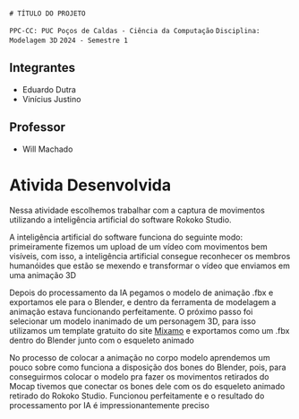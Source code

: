                                                                                                                                    # TÍTULO DO PROJETO

`PPC-CC: PUC Poços de Caldas - Ciência da Computação`
`Disciplina: Modelagem 3D`
`2024 - Semestre 1`

## Integrantes

- Eduardo Dutra
- Vinícius Justino

## Professor

- Will Machado

# Ativida Desenvolvida

<p>Nessa atividade escolhemos trabalhar com a captura de movimentos utilizando a inteligência artificial do software Rokoko Studio.</p>
<p>A inteligência artificial do software funciona do seguinte modo: primeiramente fizemos um upload de um vídeo com movimentos bem visíveis, com isso,
a inteligência artificial consegue reconhecer os membros humanóides que estão se mexendo e transformar o vídeo que enviamos em uma animação 3D</p>
<p>Depois do processamento da IA pegamos o modelo de animação .fbx e exportamos ele para o Blender, e dentro da ferramenta de modelagem a
animação estava funcionando perfeitamente. O próximo passo foi selecionar um modelo inanimado de um personagem 3D, para isso utilizamos um template gratuito do
site <a href="mixamo.com">Mixamo</a> e exportamos como um .fbx dentro do Blender junto com o esqueleto animado</p>
<p>No processo de colocar a animação no corpo modelo aprendemos um pouco sobre como funciona a disposição dos bones do Blender, pois, para conseguirmos
colocar o modelo pra fazer os movimentos retirados do Mocap tivemos que conectar os bones dele com os do esqueleto animado retirado do Rokoko Studio. Funcionou perfeitamente
e o resultado do processamento por IA é impressionantemente preciso</p>

